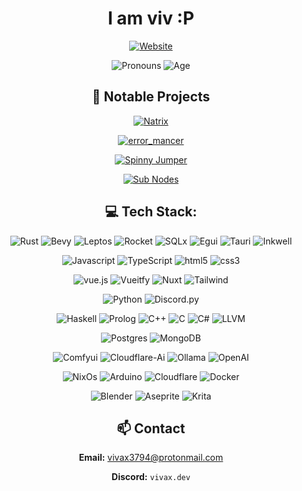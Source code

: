 <div align="center">

# I am viv :P

[![Website](https://img.shields.io/badge/Website-vivax.dev-blue?style=for-the-badge&color=purple&)](https://vivax.dev/)

![Pronouns](https://img.shields.io/badge/Pronouns-they%2Fshe%2Fhe-darkred?style=for-the-badge&labelColor=red)
![Age](https://img.shields.io/badge/Age-19-darkgreen?style=for-the-badge&labelColor=green)

## 📝 Notable Projects

[![Natrix](https://img.shields.io/github/stars/vivax3794/Natrix?style=for-the-badge&label=Natrix&logo=github)](https://github.com/vivax3794/Natrix/)

[![error_mancer](https://img.shields.io/github/stars/vivax3794/error_mancer?style=for-the-badge&label=error_mancer&logo=github)](https://github.com/vivax3794/error_mancer/)

[![Spinny Jumper](https://img.shields.io/badge/Spinny_Jumper-17%2F82-blue?style=for-the-badge&labelColor=gray&logo=itch.io)](https://vivax.itch.io/spinny-jumper)

[![Sub Nodes](https://img.shields.io/github/stars/vivax3794/ComfyUI-Sub-Nodes?style=for-the-badge&label=ComfyUI-Sub-Nodes&logo=github)](https://github.com/vivax3794/ComfyUI-Sub-Nodes/)

## 💻 Tech Stack:
![Rust](https://img.shields.io/badge/Rust-darkred?logo=rust)
![Bevy](https://img.shields.io/badge/Bevy-darkred?logo=bevy)
![Leptos](https://img.shields.io/badge/Leptos-darkred?logo=leptos)
![Rocket](https://img.shields.io/badge/Rocket-darkred?logo=rocket)
![SQLx](https://img.shields.io/badge/sqlx-darkred)
![Egui](https://img.shields.io/badge/Egui-darkred)
![Tauri](https://img.shields.io/badge/Tauri-darkred?logo=tauri)
![Inkwell](https://img.shields.io/badge/Inkwell-darkred?logo=llvm)

![Javascript](https://img.shields.io/badge/Javascript-darkorange?logo=Javascript)
![TypeScript](https://img.shields.io/badge/TypeScript-darkorange?logo=typescript)
![html5](https://img.shields.io/badge/html5-darkorange?logo=html5)
![css3](https://img.shields.io/badge/css3-darkorange?logo=css3)

![vue.js](https://img.shields.io/badge/vue.js-darkgreen?logo=vuedotjs)
![Vueitfy](https://img.shields.io/badge/Vueitfy-darkgreen?logo=vuetify)
![Nuxt](https://img.shields.io/badge/Nuxt.js-darkgreen?logo=Nuxt.js)
![Tailwind](https://img.shields.io/badge/Tailwindcss-darkgreen?logo=tailwindcss)

![Python](https://img.shields.io/badge/python-blue?logo=python&logoColor=yellow)
![Discord.py](https://img.shields.io/badge/Discord.py-blue?logo=discord&logoColor=yellow)

![Haskell](https://img.shields.io/badge/Haskell-darkmagenta?logo=haskell)
![Prolog](https://img.shields.io/badge/Prolog-darkmagenta)
![C++](https://img.shields.io/badge/C++-darkmagenta?logo=c%2B%2B)
![C](https://img.shields.io/badge/C-darkmagenta?logo=c)
![C#](https://img.shields.io/badge/C%23-darkmagenta)
![LLVM](https://img.shields.io/badge/LLVM-darkmagenta?logo=llvm)

![Postgres](https://img.shields.io/badge/PostgresSQL-yellow?logo=postgresql)
![MongoDB](https://img.shields.io/badge/MongoDB-yellow?logo=mongodb)

![Comfyui](https://img.shields.io/badge/ComfyUI-darkblue)
![Cloudflare-Ai](https://img.shields.io/badge/Cloudflare_Workers_Ai-darkblue?logo=Cloudflare&logoColor=white)
![Ollama](https://img.shields.io/badge/Ollama-darkblue?&logoColor=white)
![OpenAI](https://img.shields.io/badge/OpenAI_API-darkblue?logo=openai&logoColor=white)

![NixOs](https://img.shields.io/badge/Nix-F38020?logo=nixos)
![Arduino](https://img.shields.io/badge/Arduino-F38020?logo=Arduino)
![Cloudflare](https://img.shields.io/badge/Cloudflare-F38020?logo=Cloudflare&logoColor=white)
![Docker](https://img.shields.io/badge/Docker-F38020?logo=Docker&logoColor=white)

![Blender](https://img.shields.io/badge/Blender-336157?logo=Blender)
![Aseprite](https://img.shields.io/badge/Aseprite-336157?logo=Aseprite)
![Krita](https://img.shields.io/badge/Krita-336157?logo=krita)

## 📫 Contact
**Email:** vivax3794@protonmail.com

**Discord:** `vivax.dev`

</div>
